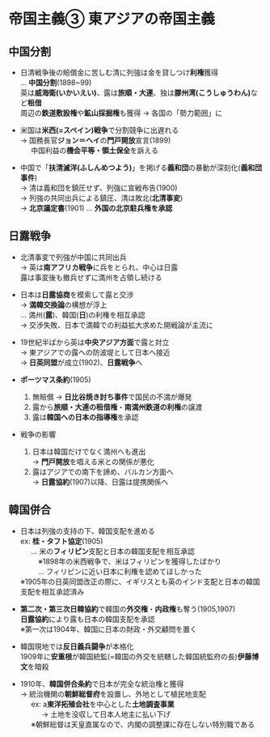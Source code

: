 # 帝国主義③ 東アジアの帝国主義

## 中国分割

- 日清戦争後の賠償金に苦しむ清に列強は金を貸しつけ**利権**獲得  
  ... **中国分割**(1898~99)  
  英は**威海衛(いかいえい)**、露は**旅順・大連**、独は**膠州湾(こうしゅうわん)**&#8203;など**租借**  
  周辺の**鉄道敷設権**や**鉱山採掘権**も獲得 → 各国の「勢力範囲」に  

- 米国は**米西(=スペイン)戦争**で分割競争に出遅れる  
  → 国務長官**ジョン＝ヘイ**の**門戸開放**宣言(1899)  
  &ensp;&emsp;中国利益の**機会平等・領土保全**を訴える  

- 中国で「**扶清滅洋(ふしんめつよう)**」を掲げる**義和団**の暴動が深刻化(**義和団事件**)  
  → 清は義和団を鎮圧せず、列強に宣戦布告(1900)  
  → 列強の共同出兵による鎮圧、清は敗北(**北清事変**)  
  → **北京議定書**(1901) ... **外国の北京駐兵権を承認**  

## 日露戦争

- 北清事変で列強が中国に共同出兵  
  → 英は**南アフリカ戦争**に兵をとられ、中心は日露  
  露は事変後も撤兵せずに満州を占領し続ける  

- 日本は**日露協商**を模索して露と交渉  
  → **満韓交換論**の構想が浮上  
  ... 満州(**露**)、韓国(**日**)の利権を相互承認  
  → 交渉失敗、日本で満韓での利益拡大求めた開戦論が主流に  

- 19世紀半ばから英は**中央アジア方面**で露と対立  
  → 東アジアでの露への防波堤として日本へ接近  
  → **日英同盟**が成立(1902)、**日露戦争**へ  

- **ポーツマス条約**(1905)  
  1. 無賠償 → **日比谷焼き討ち事件**で国民の不満が爆発  
  2. 露から**旅順・大連の租借権**・**南満州鉄道の利権**の譲渡  
  3. 露は**韓国への日本の指導権**を承認  

- 戦争の影響
  1. 日本は韓国だけでなく満州へも進出  
    → **門戸開放**を唱える米との関係が悪化  
  2. 露はアジアでの南下を諦め、バルカン方面へ  
    → **日露協約**(1907)以降、日露は提携関係へ  

## 韓国併合

- 日本は列強の支持の下、韓国支配を進める  
  ex: **桂・タフト協定**(1905)  
  &ensp;&emsp;... 米の**フィリピン**支配と日本の韓国支配を相互承認  
  &ensp;&emsp;&emsp;※1898年の米西戦争で、米はフィリピンを獲得したばかり  
  &ensp;&emsp;&emsp;... フィリピンに近い日本に利権を認めてほしかった  
  ※1905年の日英同盟改正の際に、イギリスとも英のインド支配と日本の韓国支配を相互承認済み  

- **第二次・第三次日韓協約**で韓国の**外交権**・**内政権**も奪う(1905,1907)  
  **日露協約**により露も日本の韓国支配を承認  
  ※第一次は1904年、韓国に日本の財政・外交顧問を置く  

- 韓国現地では**反日義兵闘争**が本格化  
  1909年に**安重根**が韓国統監(=韓国の外交を統轄した韓国統監府の長)**伊藤博文**を暗殺  

- 1910年、**韓国併合条約**で日本が完全な統治権と獲得  
  → 統治機関の**朝鮮総督府**を設置し、外地として植民地支配  
  &ensp;&emsp;ex: a**東洋拓殖会社**を中心とした**土地調査事業**  
  &ensp;&emsp;&ensp;&emsp;→ 土地を没収して日本人地主に払い下げ  
  &ensp;&emsp;※朝鮮総督は天皇直属なので、内閣の調整課に存在しない特別職である  
